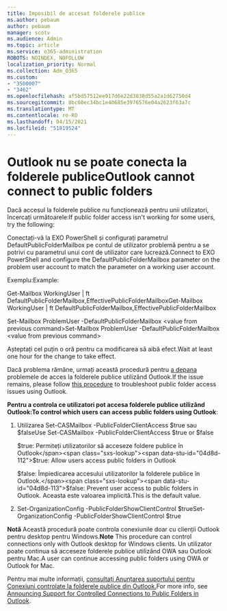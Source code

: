 ```yaml
---
title: Imposibil de accesat folderele publice
ms.author: pebaum
author: pebaum
manager: scotv
ms.audience: Admin
ms.topic: article
ms.service: o365-administration
ROBOTS: NOINDEX, NOFOLLOW
localization_priority: Normal
ms.collection: Adm_O365
ms.custom:
- "3500007"
- "3462"
ms.openlocfilehash: af5bd57512ee917d6e22d3838d55a2a1d62750d4
ms.sourcegitcommit: 8bc60ec34bc1e40685e3976576e04a2623f63a7c
ms.translationtype: MT
ms.contentlocale: ro-RO
ms.lasthandoff: 04/15/2021
ms.locfileid: "51819524"
---
```

# <a name="outlook-cannot-connect-to-public-folders"></a><span data-ttu-id="04d8d-102">Outlook nu se poate conecta la folderele publice</span><span class="sxs-lookup"><span data-stu-id="04d8d-102">Outlook cannot connect to public folders</span></span>

<span data-ttu-id="04d8d-103">Dacă accesul la folderele publice nu funcționează pentru unii utilizatori, încercați următoarele:</span><span class="sxs-lookup"><span data-stu-id="04d8d-103">If public folder access isn't working for some users, try the following:</span></span>

<span data-ttu-id="04d8d-104">Conectați-vă la EXO PowerShell și configurați parametrul DefaultPublicFolderMailbox pe contul de utilizator problemă pentru a se potrivi cu parametrul unui cont de utilizator care lucrează.</span><span class="sxs-lookup"><span data-stu-id="04d8d-104">Connect to EXO PowerShell and configure the DefaultPublicFolderMailbox parameter on the problem user account to match the parameter on a working user account.</span></span>

<span data-ttu-id="04d8d-105">Exemplu:</span><span class="sxs-lookup"><span data-stu-id="04d8d-105">Example:</span></span>

<span data-ttu-id="04d8d-106">Get-Mailbox WorkingUser | ft DefaultPublicFolderMailbox,EffectivePublicFolderMailbox</span><span class="sxs-lookup"><span data-stu-id="04d8d-106">Get-Mailbox WorkingUser | ft DefaultPublicFolderMailbox,EffectivePublicFolderMailbox</span></span>

<span data-ttu-id="04d8d-107">Set-Mailbox ProblemUser -DefaultPublicFolderMailbox \<value from previous command></span><span class="sxs-lookup"><span data-stu-id="04d8d-107">Set-Mailbox ProblemUser -DefaultPublicFolderMailbox \<value from previous command></span></span>

<span data-ttu-id="04d8d-108">Așteptați cel puțin o oră pentru ca modificarea să aibă efect.</span><span class="sxs-lookup"><span data-stu-id="04d8d-108">Wait at least one hour for the change to take effect.</span></span>

<span data-ttu-id="04d8d-109">Dacă problema rămâne, urmați această procedură pentru [a depana](https://aka.ms/pfcte) problemele de acces la folderele publice utilizând Outlook.</span><span class="sxs-lookup"><span data-stu-id="04d8d-109">If the issue remains, please follow [this procedure](https://aka.ms/pfcte) to troubleshoot public folder access issues using Outlook.</span></span>
 
<span data-ttu-id="04d8d-110">**Pentru a controla ce utilizatori pot accesa folderele publice utilizând Outlook:**</span><span class="sxs-lookup"><span data-stu-id="04d8d-110">**To control which users can access public folders using Outlook**:</span></span>

1.  <span data-ttu-id="04d8d-111">Utilizarea Set-CASMailbox <mailboxname> -PublicFolderClientAccess $true sau $false</span><span class="sxs-lookup"><span data-stu-id="04d8d-111">Use Set-CASMailbox <mailboxname> -PublicFolderClientAccess $true or $false</span></span>  
      
    <span data-ttu-id="04d8d-112">$true: Permiteți utilizatorilor să acceseze foldere publice în Outlook</span><span class="sxs-lookup"><span data-stu-id="04d8d-112">$true: Allow users access public folders in Outlook</span></span>  
      
    <span data-ttu-id="04d8d-113">$false: Împiedicarea accesului utilizatorilor la folderele publice în Outlook.</span><span class="sxs-lookup"><span data-stu-id="04d8d-113">$false: Prevent user access to public folders in Outlook.</span></span> <span data-ttu-id="04d8d-114">Aceasta este valoarea implicită.</span><span class="sxs-lookup"><span data-stu-id="04d8d-114">This is the default value.</span></span>  
        
2.  <span data-ttu-id="04d8d-115">Set-OrganizationConfig -PublicFolderShowClientControl $true</span><span class="sxs-lookup"><span data-stu-id="04d8d-115">Set-OrganizationConfig -PublicFolderShowClientControl $true</span></span>   
      
<span data-ttu-id="04d8d-116">**Notă** Această procedură poate controla conexiunile doar cu clienții Outlook pentru desktop pentru Windows.</span><span class="sxs-lookup"><span data-stu-id="04d8d-116">**Note** This procedure can control connections only with Outlook desktop for Windows clients.</span></span> <span data-ttu-id="04d8d-117">Un utilizator poate continua să acceseze folderele publice utilizând OWA sau Outlook pentru Mac.</span><span class="sxs-lookup"><span data-stu-id="04d8d-117">A user can continue accessing public folders using OWA or Outlook for Mac.</span></span>
 
<span data-ttu-id="04d8d-118">Pentru mai multe informații, [consultați Anunțarea suportului pentru Conexiuni controlate la folderele publice din Outlook.](https://aka.ms/controlpf)</span><span class="sxs-lookup"><span data-stu-id="04d8d-118">For more info, see [Announcing Support for Controlled Connections to Public Folders in Outlook](https://aka.ms/controlpf).</span></span>